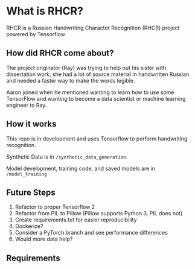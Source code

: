 # What is RHCR?

RHCR is a Russian Handwriting Character Recognition (RHCR) project powered by Tensorflow

## How did RHCR come about?

The project originator (Ray) was trying to help out his sister with dissertation work; she had a lot of source material in handwritten Russian and needed a faster way to make the words legible. 

Aaron joined when he mentioned wanting to learn how to use some TensorFlow and wanting to become a data scientist or machine learning engineer to Ray.

## How it works

This repo is in development and uses Tensorflow to perform handwriting recognition.

Synthetic Data is in ```/synthetic_data_generation```

Model development, training code, and saved models are in ```/model_training```

## Future Steps
1. Refactor to proper Tensorflow 2
2. Refactor from PIL to Pillow (Pillow supports Python 3, PIL does not)
3. Create requirements.txt for easier reproducibility
4. Dockerize?
5. Consider a PyTorch branch and see performance differences
6. Would more data help?

## Requirements

